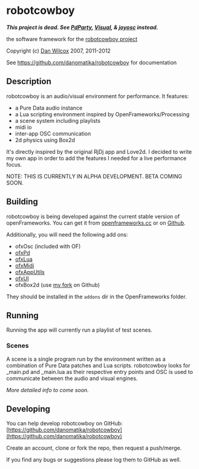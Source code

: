 robotcowboy
===========

**_This project is dead. See [PdParty](https://github.com/danomatika/PdParty"), [Visual](https://github.com/danomatika/Visual), &amp; [joyosc](https://github.com/danomatika/joyosc) instead._**

the software framework for the [robotcowboy project](http://robotcowboy.com)

Copyright (c) [Dan Wilcox](danomatika.com) 2007, 2011-2012

See https://github.com/danomatika/robotcowboy for documentation

Description
-----------

robotcowboy is an audio/visual environment for performance. It features:

* a Pure Data audio instance
* a Lua scripting environment inspired by OpenFrameworks/Processing
* a scene system including playlists
* midi io
* inter-app OSC communication
* 2d physics using Box2d

It's directly inspired by the original RjDj app and Love2d. I decided to write my own app in order to add the features I needed for a live performance focus.

NOTE: THIS IS CURRENTLY IN ALPHA DEVELOPMENT. BETA COMING SOON.

Building
--------
robotcowboy is being developed against the current stable version of openFrameworks. You can get it from [openframeworks.cc](http://www.openframeworks.cc/download) or on [Github](https://github.com/openframeworks/openFrameworks).

Additionally, you will need the following add ons:

* ofxOsc (included with OF)
* [ofxPd](https://github.com/danomatika/ofxPd)
* [ofxLua](https://github.com/danomatika/ofxLua)
* [ofxMidi](https://github.com/chrisoshea/ofxMidi)
* [ofxAppUtils](https://github.com/danomatika/ofxAppUtils)
* [ofxUI](https://github.com/rezaali/ofxUI)
* ofxBox2d (use [my fork](https://github.com/danomatika/ofxBox2d) on Github)

They should be installed in the `addons` dir in the OpenFrameworks folder.


Running
-------
Running the app will currently run a playlist of test scenes.

### Scenes

A scene is a single program run by the environment written as a combination of Pure Data patches and Lua scripts. robotcowboy looks for \_main.pd and \_main.lua as their respective entry points and OSC is used to communicate between the audio and visual engines.

*More detailed info to come soon.*

Developing
----------

You can help develop robotcowboy on GitHub: [https://github.com/danomatika/robotcowboy](https://github.com/danomatika/robotcowboy)

Create an account, clone or fork the repo, then request a push/merge.

If you find any bugs or suggestions please log them to GitHub as well.
